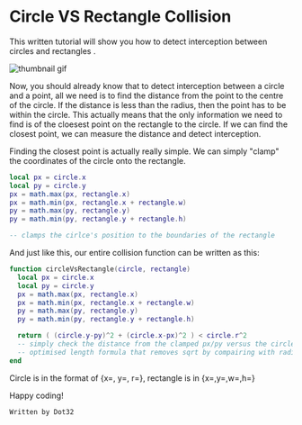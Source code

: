 # Circle VS Rectangle Collision

This written tutorial will show you how to detect interception between circles and rectangles .

![thumbnail gif](https://github.com/Dot32IsCool/dot32-website-v4/blob/main/tutorials/rectvcircle.gif?raw=true)

Now, you should already know that to detect interception between a circle and a point, all we need is to find the distance from the point to the centre of the circle. If the distance is less than the radius, then the point has to be within the circle.
This actually means that the only information we need to find is of the cloesest point on the rectangle to the circle. If we can find the closest point, we can measure the distance and detect interception.

Finding the closest point is actually really simple. We can simply "clamp" the coordinates of the circle onto the rectangle.

```lua
local px = circle.x
local py = circle.y
px = math.max(px, rectangle.x)
px = math.min(px, rectangle.x + rectangle.w)
py = math.max(py, rectangle.y)
py = math.min(py, rectangle.y + rectangle.h)

-- clamps the cirlce's position to the boundaries of the rectangle
```

And just like this, our entire collision function can be written as this:

```lua
function circleVsRectangle(circle, rectangle)
  local px = circle.x
  local py = circle.y
  px = math.max(px, rectangle.x)
  px = math.min(px, rectangle.x + rectangle.w)
  py = math.max(py, rectangle.y)
  py = math.min(py, rectangle.y + rectangle.h)

  return ( (circle.y-py)^2 + (circle.x-px)^2 ) < circle.r^2
  -- simply check the distance from the clamped px/py versus the circle
  -- optimised length formula that removes sqrt by compairing with radius^2
end
```

Circle is in the format of {x=, y=, r=}, rectangle is in {x=,y=,w=,h=}

Happy coding!

`Written by Dot32`
